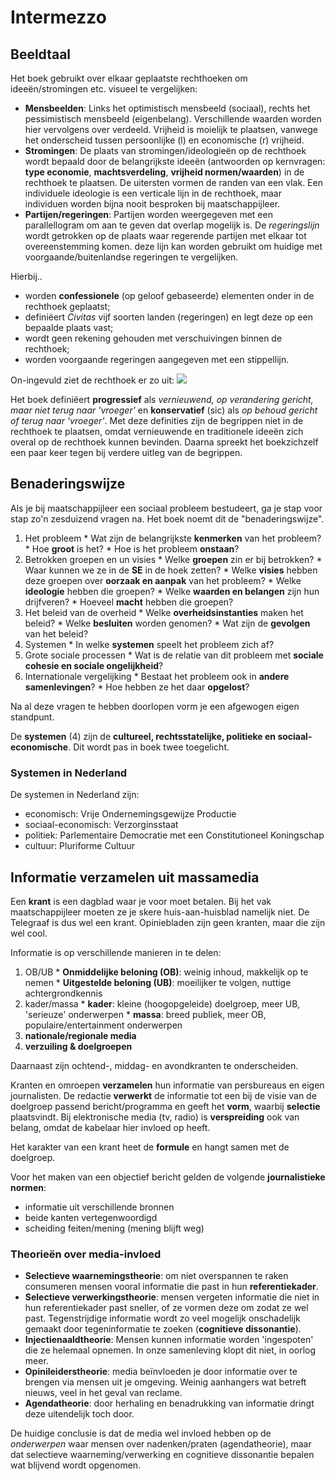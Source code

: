 # Intermezzo


## Beeldtaal

Het boek gebruikt over elkaar geplaatste rechthoeken om ideeën/stromingen etc. visueel te vergelijken:
  * **Mensbeelden**: Links het optimistisch mensbeeld (sociaal), rechts het pessimistisch mensbeeld (eigenbelang). Verschillende waarden worden hier vervolgens over verdeeld. Vrijheid is moielijk te plaatsen, vanwege het onderscheid tussen persoonlijke (l) en economische (r) vrijheid.
  * **Stromingen**: De plaats van stromingen/ideologieën op de rechthoek wordt bepaald door de belangrijkste ideeën (antwoorden op kernvragen: **type economie**, **machtsverdeling**, **vrijheid normen/waarden**) in de rechthoek te plaatsen. De uitersten vormen de randen van een vlak. Een individuele ideologie is een verticale lijn in de rechthoek, maar individuen worden bijna nooit besproken bij maatschappijleer.
  * **Partijen/regeringen**: Partijen worden weergegeven met een parallellogram om aan te geven dat overlap mogelijk is. De *regeringslijn* wordt getrokken op de plaats waar regerende partijen met elkaar tot overeenstemming komen. deze lijn kan worden gebruikt om huidige met voorgaande/buitenlandse regeringen te vergelijken.

Hierbij..
  * worden **confessionele** (op geloof gebaseerde) elementen onder in de rechthoek geplaatst;
  * definiëert *Civitas* vijf soorten landen (regeringen) en legt deze op een bepaalde plaats vast;
  * wordt geen rekening gehouden met verschuivingen binnen de rechthoek;
  * worden voorgaande regeringen aangegeven met een stippellijn.

On-ingevuld ziet de rechthoek er zo uit:
<img src="https://i.imgur.com/qLEx4tX.png">

Het boek definiëert **progressief** als *vernieuwend, op verandering gericht, maar niet terug naar 'vroeger'* en **konservatief** (sic) als *op behoud gericht of terug naar 'vroeger'*. Met deze definities zijn de begrippen niet in de rechthoek te plaatsen, omdat vernieuwende en traditionele ideeën zich overal op de rechthoek kunnen bevinden. Daarna spreekt het boekzichzelf een paar keer tegen bij verdere uitleg van de begrippen.


## Benaderingswijze

Als je bij maatschappijleer een sociaal probleem bestudeert, ga je stap voor stap zo'n zesduizend vragen na. Het boek noemt dit de "benaderingswijze".

  1. Het probleem
    * Wat zijn de belangrijkste **kenmerken** van het probleem?
    * Hoe **groot** is het?
    * Hoe is het probleem **onstaan**?
  2. Betrokken groepen en un visies
    * Welke **groepen** zin er bij betrokken?
    * Waar kunnen we ze in de **SE** in de hoek zetten?
    * Welke **visies** hebben deze groepen over **oorzaak en aanpak** van het probleem?
    * Welke **ideologie** hebben die groepen?
    * Welke **waarden en belangen** zijn hun drijfveren?
    * Hoeveel **macht** hebben die groepen?
  3. Het beleid van de overheid
    * Welke **overheidsinstanties** maken het beleid?
    * Welke **besluiten** worden genomen?
    * Wat zijn de **gevolgen** van het beleid?
  4. Systemen
    * In welke **systemen** speelt het probleem zich af?
  5. Grote sociale processen
    * Wat is de relatie van dit probleem met **sociale cohesie en sociale ongelijkheid**?
  6. Internationale vergelijking
    * Bestaat het probleem ook in **andere samenlevingen**?
    * Hoe hebben ze het daar **opgelost**?

Na al deze vragen te hebben doorlopen vorm je een afgewogen eigen standpunt.

De **systemen** (4) zijn de **cultureel, rechtsstatelijke, politieke en sociaal-economische**. Dit wordt pas in boek twee toegelicht.

### Systemen in Nederland
De systemen in Nederland zijn:
  * economisch: Vrije Ondernemingsgewijze Productie
  * sociaal-economisch: Verzorginsstaat
  * politiek: Parlementaire Democratie met een Constitutioneel Koningschap
  * cultuur: Pluriforme Cultuur

## Informatie verzamelen uit massamedia

Een **krant** is een dagblad waar je voor moet betalen. Bij het vak maatschappijleer moeten ze je skere huis-aan-huisblad namelijk niet. De Telegraaf is dus wel een krant. Opiniebladen zijn geen kranten, maar die zijn wel cool.

Informatie is op verschillende manieren in te delen:
  1. OB/UB
    * **Onmiddelijke beloning (OB)**: weinig inhoud, makkelijk op te nemen
    * **Uitgestelde beloning (UB)**: moeilijker te volgen, nuttige achtergrondkennis
  2. kader/massa
    * **kader**: kleine (hoogopgeleide) doelgroep, meer UB, 'serieuze' onderwerpen
    * **massa**: breed publiek, meer OB, populaire/entertainment onderwerpen
  3. **nationale/regionale media**
  4. **verzuiling & doelgroepen**

Daarnaast zijn ochtend-, middag- en avondkranten te onderscheiden.

Kranten en omroepen **verzamelen** hun informatie van persbureaus en eigen journalisten. De redactie **verwerkt** de informatie tot een bij de visie van de doelgroep passend bericht/programma en geeft het **vorm**, waarbij **selectie** plaatsvindt. Bij elektronische media (tv, radio) is **verspreiding** ook van belang, omdat de kabelaar hier invloed op heeft.

Het karakter van een krant heet de **formule** en hangt samen met de doelgroep.

Voor het maken van een objectief bericht gelden de volgende **journalistieke normen**:
  * informatie uit verschillende bronnen
  * beide kanten vertegenwoordigd
  * scheiding feiten/mening (mening blijft weg)

### Theorieën over media-invloed
  * **Selectieve waarnemingstheorie**: om niet overspannen te raken consumeren mensen vooral informatie die past in hun **referentiekader**.
  * **Selectieve verwerkingstheorie**: mensen vergeten informatie die niet in hun referentiekader past sneller, of ze vormen deze om zodat ze wel past. Tegenstrijdige informatie wordt zo veel mogelijk onschadelijk gemaakt door tegeninformatie te zoeken (**cognitieve dissonantie**).
  * **Injectienaaldtheorie**: Mensen kunnen informatie worden 'ingespoten' die ze helemaal opnemen. In onze samenleving klopt dit niet, in oorlog meer.
  * **Opinileiderstheorie**: media beïnvloeden je door informatie over te brengen via mensen uit je omgeving. Weinig aanhangers wat betreft nieuws, veel in het geval van reclame.
  * **Agendatheorie**: door herhaling en benadrukking van informatie dringt deze uitendelijk toch door.

De huidige conclusie is dat de media wel invloed hebben op de *onderwerpen* waar mensen over nadenken/praten (agendatheorie), maar dat selectieve waarneming/verwerking en cognitieve dissonantie bepalen wat blijvend wordt opgenomen.
